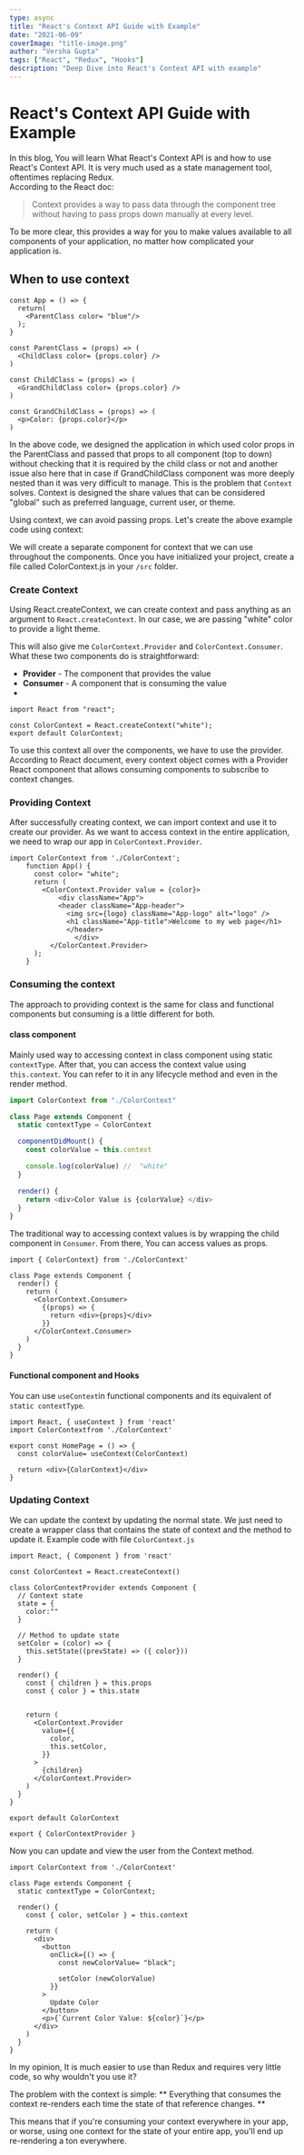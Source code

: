 ```yaml
---
type: async
title: "React's Context API Guide with Example"
date: "2021-06-09"
coverImage: "title-image.png"
author: "Versha Gupta"
tags: ["React", "Redux", "Hooks"]
description: "Deep Dive into React's Context API with example"
---
```


# React's Context API Guide with Example

In this blog, You will learn What React's Context API is and how to use React's Context API. It is very much used as a state management tool, oftentimes replacing Redux.  
According to the React doc:

> Context provides a way to pass data through the component tree
> without having to pass props down manually at every level.

To be more clear, this provides a way for you to make values available to all components of your application, no matter how complicated your application is.

## When to use context

```JS
const App = () => {
  return(
    <ParentClass color= "blue"/>
  );
}

const ParentClass = (props) => (
  <ChildClass color= {props.color} />
)

const ChildClass = (props) => (
  <GrandChildClass color= {props.color} />
)

const GrandChildClass = (props) => (
  <p>Color: {props.color}</p>
)
```

In the above code, we designed the application in which used color props in the ParentClass and passed that props to all component (top to down) without checking that it is required by the child class or not and another issue also here that in case if GrandChildClass component was more deeply nested than it was very difficult to manage. This is the problem that `Context` solves. Context is designed the share values that can be considered "global" such as preferred language, current user, or theme.

Using context, we can avoid passing props. Let's create the above example code using context:

We will create a separate component for context that we can use throughout the components.
Once you have initialized your project, create a file called ColorContext.js in your `/src` folder.

### Create Context

Using React.createContext, we can create context and pass anything as an argument to `React.createContext`. In our case, we are passing "white" color to provide a light theme.

This will also give me `ColorContext.Provider` and `ColorContext.Consumer`. What these two components do is straightforward:

- **Provider** - The component that provides the value
- **Consumer** - A component that is consuming the value
-


    import React from "react";

    const ColorContext = React.createContext("white");
    export default ColorContext;

To use this context all over the components, we have to use the provider. According to React document, every context object comes with a Provider React component that allows consuming components to subscribe to context changes.

### Providing Context

After successfully creating context, we can import context and use it to create our provider.
As we want to access context in the entire application, we need to wrap our app in `ColorContext.Provider`.

```JS
import ColorContext from './ColorContext';
    function App() {
      const color= "white";
      return (
        <ColorContext.Provider value = {color}>
            <div className="App">
            <header className="App-header">
              <img src={logo} className="App-logo" alt="logo" />
              <h1 className="App-title">Welcome to my web page</h1>
              </header>
                </div>
          </ColorContext.Provider>
      );
    }
```

### Consuming the context

The approach to providing context is the same for class and functional components but consuming is a little different for both.

#### class component

Mainly used way to accessing context in class component using static `contextType`. After that, you can access the context value using `this.context`. You can refer to it in any lifecycle method and even in the render method.

```js
import ColorContext from "./ColorContext"

class Page extends Component {
  static contextType = ColorContext

  componentDidMount() {
    const colorValue = this.context

    console.log(colorValue) //  "white"
  }

  render() {
    return <div>Color Value is {colorValue} </div>
  }
}
```

The traditional way to accessing context values is by wrapping the child component in `Consumer`. From there, You can access values as props.

```JS
import { ColorContext} from './ColorContext'

class Page extends Component {
  render() {
    return (
      <ColorContext.Consumer>
        {(props) => {
          return <div>{props}</div>
        }}
      </ColorContext.Consumer>
    )
  }
}
```

#### Functional component and Hooks

You can use `useContext`in functional components and its equivalent of `static contextType`.

```JS
import React, { useContext } from 'react'
import ColorContextfrom './ColorContext'

export const HomePage = () => {
  const colorValue= useContext(ColorContext)

  return <div>{ColorContext}</div>
}
```

### Updating Context

We can update the context by updating the normal state. We just need to create a wrapper class that contains the state of context and the method to update it.
Example code with file `ColorContext.js`

```JS
import React, { Component } from 'react'

const ColorContext = React.createContext()

class ColorContextProvider extends Component {
  // Context state
  state = {
    color:""
  }

  // Method to update state
  setColor = (color) => {
    this.setState((prevState) => ({ color}))
  }

  render() {
    const { children } = this.props
    const { color } = this.state


    return (
      <ColorContext.Provider
        value={{
          color,
          this.setColor,
        }}
      >
        {children}
      </ColorContext.Provider>
    )
  }
}

export default ColorContext

export { ColorContextProvider }
```

Now you can update and view the user from the Context method.

```JS
import ColorContext from './ColorContext'

class Page extends Component {
  static contextType = ColorContext;

  render() {
    const { color, setColor } = this.context

    return (
      <div>
        <button
          onClick={() => {
            const newColorValue= "black";

            setColor (newColorValue)
          }}
        >
          Update Color
        </button>
        <p>{`Current Color Value: ${color}`}</p>
      </div>
    )
  }
}
```

In my opinion, It is much easier to use than Redux and requires very little code, so why wouldn't you use it?

The problem with the context is simple: ** Everything that consumes the context re-renders each time the state of that reference changes. **

This means that if you're consuming your context everywhere in your app, or worse, using one context for the state of your entire app, you'll end up re-rendering a ton everywhere.
